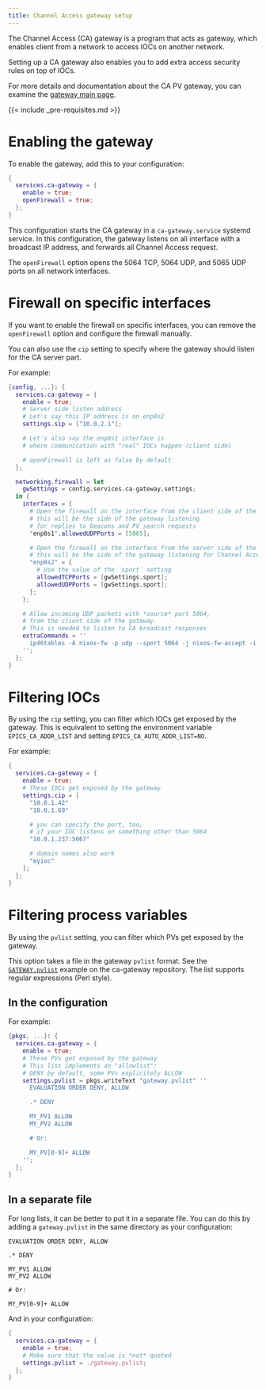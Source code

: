 ```yaml
---
title: Channel Access gateway setup
---
```


The Channel Access (CA) gateway is a program
that acts as gateway,
which enables client from a network to access IOCs on another network.

Setting up a CA gateway also enables you
to add extra access security rules on top of IOCs.

For more details and documentation about the CA PV gateway,
you can examine the [gateway main page].

  [gateway main page]: https://epics.anl.gov/extensions/gateway/

{{< include _pre-requisites.md >}}

# Enabling the gateway

To enable the gateway,
add this to your configuration:

``` nix
{
  services.ca-gateway = {
    enable = true;
    openFirewall = true;
  };
}
```

This configuration starts the CA gateway in a `ca-gateway.service` systemd service.
In this configuration,
the gateway listens on all interface with a broadcast IP address,
and forwards all Channel Access request.

The `openFirewall` option opens the
5064 TCP,
5064 UDP,
and 5065 UDP ports on all network interfaces.

# Firewall on specific interfaces

If you want to enable the firewall on specific interfaces,
you can remove the `openFirewall` option
and configure the firewall manually.

You can also use the `cip` setting
to specify where the gateway should listen
for the CA server part.

For example:

``` nix
{config, ...}: {
  services.ca-gateway = {
    enable = true;
    # Server side listen address
    # Let's say this IP address is on enp0s2
    settings.sip = ["10.0.2.1"];

    # Let's also say the enp0s1 interface is
    # where communication with "real" IOCs happen (client side)

    # openFirewall is left as false by default
  };

  networking.firewall = let
    gwSettings = config.services.ca-gateway.settings;
  in {
    interfaces = {
      # Open the firewall on the interface from the client side of the gateway,
      # this will be the side of the gateway listening
      # for replies to beacons and PV search requests
      "enp0s1".allowedUDPPorts = [5065];

      # Open the firewall on the interface from the server side of the gateway,
      # this will be the side of the gateway listening for Channel Access requests
      "enp0s2" = {
        # Use the value of the `sport` setting
        allowedTCPPorts = [gwSettings.sport];
        allowedUDPPorts = [gwSettings.sport];
      };
    };

    # Allow incoming UDP packets with *source* port 5064,
    # from the client side of the gateway.
    # This is needed to listen to CA broadcast responses
    extraCommands = ''
      ip46tables -A nixos-fw -p udp --sport 5064 -j nixos-fw-accept -i enp0s1
    '';
  };
}
```

# Filtering IOCs

By using the `cip` setting,
you can filter which IOCs get exposed by the gateway.
This is equivalent to setting the environment variable `EPICS_CA_ADDR_LIST`
and setting `EPICS_CA_AUTO_ADDR_LIST=NO`.

For example:

``` nix
{
  services.ca-gateway = {
    enable = true;
    # These IOCs get exposed by the gateway
    settings.cip = [
      "10.0.1.42"
      "10.0.1.69"

      # you can specify the port, too,
      # if your IOC listens on something other than 5064
      "10.0.1.237:5067"

      # domain names also work
      "myioc"
    ];
  };
}
```

# Filtering process variables

By using the `pvlist` setting,
you can filter which PVs get exposed by the gateway.

This option takes a file in the gateway `pvlist` format.
See the [`GATEWAY.pvlist`] example on the ca-gateway repository.
The list supports regular expressions (Perl style).

  [`GATEWAY.pvlist`]: https://github.com/epics-extensions/ca-gateway/blob/master/example/GATEWAY.pvlist

## In the configuration

For example:

``` nix
{pkgs, ...}: {
  services.ca-gateway = {
    enable = true;
    # These PVs get exposed by the gateway
    # This list implements an "allowlist":
    # DENY by default, some PVs explicitely ALLOW
    settings.pvlist = pkgs.writeText "gateway.pvlist" ''
      EVALUATION ORDER DENY, ALLOW

      .* DENY

      MY_PV1 ALLOW
      MY_PV2 ALLOW

      # Or:

      MY_PV[0-9]+ ALLOW
    '';
  };
}
```

## In a separate file

For long lists,
it can be better
to put it in a separate file.
You can do this
by adding a `gateway.pvlist` in the same directory as your configuration:

``` {.perl filename="gateway.pvlist"}
EVALUATION ORDER DENY, ALLOW

.* DENY

MY_PV1 ALLOW
MY_PV2 ALLOW

# Or:

MY_PV[0-9]+ ALLOW
```

And in your configuration:

``` nix
{
  services.ca-gateway = {
    enable = true;
    # Make sure that the value is *not* quoted
    settings.pvlist = ./gateway.pvlist;
  };
}
```
